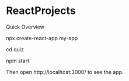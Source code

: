 # ReactProjects

Quick Overview

npx create-react-app my-app

cd quiz

npm start


Then open http://localhost:3000/ to see the app.

